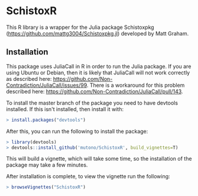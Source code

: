 # SchistoxR

This R library is a wrapper for the Julia package Schistoxpkg (https://github.com/mattg3004/Schistoxpkg.jl) developed by Matt Graham.

## Installation

This package uses JuliaCall in R in order to run the Julia package. If you are using Ubuntu or Debian, then it is likely that JuliaCall will not work correctly as described here: https://github.com/Non-Contradiction/JuliaCall/issues/99. There is a workaround for this problem described here: https://github.com/Non-Contradiction/JuliaCall/pull/143.

To install the master branch of the package you need to have devtools installed. If this isn't installed, then install it with:
```R
> install.packages("devtools")
```
After this, you can run the following to install the package:
```R
> library(devtools) 
> devtools::install_github('mutono/SchistoxR', build_vignettes=T)
```
This will build a vignette, which will take some time, so the installation of the package may take a few minutes.

After installation is complete, to view the vignette run the following:
```R
> browseVignettes("SchistoxR")
```


